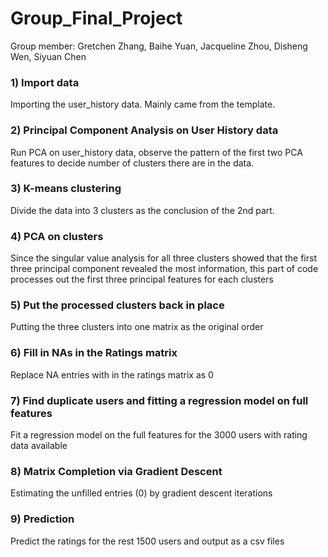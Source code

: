 # Group_Final_Project
Group member: Gretchen Zhang, Baihe Yuan, Jacqueline Zhou, Disheng Wen, Siyuan Chen

### 1) Import data

Importing the user_history data. Mainly came from the template.

### 2) Principal Component Analysis on User History data

Run PCA on user_history data, observe the pattern of the first two PCA features to decide number of clusters there are in the data.

### 3) K-means clustering

Divide the data into 3 clusters as the conclusion of the 2nd part.

### 4) PCA on clusters

Since the singular value analysis for all three clusters showed that the first three principal component revealed the most information, this part of code processes out the first three principal features for each clusters

### 5) Put the processed clusters back in place

Putting the three clusters into one matrix as the original order

### 6) Fill in NAs in the Ratings matrix

Replace NA entries with in the ratings matrix as 0

### 7) Find duplicate users and fitting a regression model on full features

Fit a regression model on the full features for the 3000 users with rating data available

### 8) Matrix Completion via Gradient Descent

Estimating the unfilled entries (0) by gradient descent iterations

### 9) Prediction

Predict the ratings for the rest 1500 users and output as a csv files
